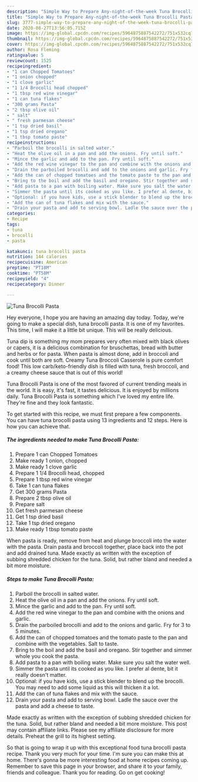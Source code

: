 ```yaml
---
description: "Simple Way to Prepare Any-night-of-the-week Tuna Brocolli Pasta"
title: "Simple Way to Prepare Any-night-of-the-week Tuna Brocolli Pasta"
slug: 3777-simple-way-to-prepare-any-night-of-the-week-tuna-brocolli-pasta
date: 2020-08-27T13:56:05.715Z
image: https://img-global.cpcdn.com/recipes/5964875887542272/751x532cq70/tuna-brocolli-pasta-recipe-main-photo.jpg
thumbnail: https://img-global.cpcdn.com/recipes/5964875887542272/751x532cq70/tuna-brocolli-pasta-recipe-main-photo.jpg
cover: https://img-global.cpcdn.com/recipes/5964875887542272/751x532cq70/tuna-brocolli-pasta-recipe-main-photo.jpg
author: Rosa Fleming
ratingvalue: 5
reviewcount: 1525
recipeingredient:
- "1 can Chopped Tomatoes"
- "1 onion chopped"
- "1 clove garlic"
- "1 1/4 Brocolli head chopped"
- "1 tbsp red wine vinegar"
- "1 can tuna flakes"
- "300 grams Pasta"
- "2 tbsp olive oil"
- " salt"
- " fresh parmesan cheese"
- "1 tsp dried basil"
- "1 tsp dried oregano"
- "1 tbsp tomato paste"
recipeinstructions:
- "Parboil the brocolli in salted water."
- "Heat the olive oil in a pan and add the onions. Fry until soft."
- "Mince the garlic and add to the pan. Fry until soft."
- "Add the red wine vinegar to the pan and combine with the onions and garlic."
- "Drain the parboiled brocolli and add to the onions and garlic. Fry for 3 to 5 minutes."
- "Add the can of chopped tomatoes and the tomato paste to the pan and combine with the vegetables. Salt to taste."
- "Bring to the boil and add the basil and oregano. Stir together and simmer whole you cook the pasta."
- "Add pasta to a pan with boiling water. Make sure you salt the water well."
- "Simmer the pasta until its cooked as you like. I prefer al dente, bit it really doesn&#39;t matter."
- "Optional: if you have kids, use a stick blender to blend up the brocolli. You may need to add some liquid as this will thicken it a lot."
- "Add the can of tuna flakes and mix with the sauce."
- "Drain your pasta and add to serving bowl. Ladle the sauce over the pasta and add a cheese to taste."
categories:
- Recipe
tags:
- tuna
- brocolli
- pasta

katakunci: tuna brocolli pasta 
nutrition: 144 calories
recipecuisine: American
preptime: "PT18M"
cooktime: "PT58M"
recipeyield: "4"
recipecategory: Dinner

---
```



![Tuna Brocolli Pasta](https://img-global.cpcdn.com/recipes/5964875887542272/751x532cq70/tuna-brocolli-pasta-recipe-main-photo.jpg)

Hey everyone, I hope you are having an amazing day today. Today, we're going to make a special dish, tuna brocolli pasta. It is one of my favorites. This time, I will make it a little bit unique. This will be really delicious.

Tuna dip is something my mom prepares very often mixed with black olives or capers, it is a delicious combination for bruschettas, bread with butter and herbs or for pasta. When pasta is almost done, add in broccoli and cook until both are soft. Creamy Tuna Broccoli Casserole is pure comfort food! This low carb/keto-friendly dish is filled with tuna, fresh broccoli, and a creamy cheese sauce that is out of this world!

Tuna Brocolli Pasta is one of the most favored of current trending meals in the world. It is easy, it's fast, it tastes delicious. It is enjoyed by millions daily. Tuna Brocolli Pasta is something which I've loved my entire life. They're fine and they look fantastic.


To get started with this recipe, we must first prepare a few components. You can have tuna brocolli pasta using 13 ingredients and 12 steps. Here is how you can achieve that.

<!--inarticleads1-->

##### The ingredients needed to make Tuna Brocolli Pasta:

1. Prepare 1 can Chopped Tomatoes
1. Make ready 1 onion, chopped
1. Make ready 1 clove garlic
1. Prepare 1 1/4 Brocolli head, chopped
1. Prepare 1 tbsp red wine vinegar
1. Take 1 can tuna flakes
1. Get 300 grams Pasta
1. Prepare 2 tbsp olive oil
1. Prepare  salt
1. Get  fresh parmesan cheese
1. Get 1 tsp dried basil
1. Take 1 tsp dried oregano
1. Make ready 1 tbsp tomato paste


When pasta is ready, remove from heat and plunge broccoli into the water with the pasta. Drain pasta and broccoli together, place back into the pot and add drained tuna. Made exactly as written with the exception of subbing shredded chicken for the tuna. Solid, but rather bland and needed a bit more moisture. 

<!--inarticleads2-->

##### Steps to make Tuna Brocolli Pasta:

1. Parboil the brocolli in salted water.
1. Heat the olive oil in a pan and add the onions. Fry until soft.
1. Mince the garlic and add to the pan. Fry until soft.
1. Add the red wine vinegar to the pan and combine with the onions and garlic.
1. Drain the parboiled brocolli and add to the onions and garlic. Fry for 3 to 5 minutes.
1. Add the can of chopped tomatoes and the tomato paste to the pan and combine with the vegetables. Salt to taste.
1. Bring to the boil and add the basil and oregano. Stir together and simmer whole you cook the pasta.
1. Add pasta to a pan with boiling water. Make sure you salt the water well.
1. Simmer the pasta until its cooked as you like. I prefer al dente, bit it really doesn&#39;t matter.
1. Optional: if you have kids, use a stick blender to blend up the brocolli. You may need to add some liquid as this will thicken it a lot.
1. Add the can of tuna flakes and mix with the sauce.
1. Drain your pasta and add to serving bowl. Ladle the sauce over the pasta and add a cheese to taste.


Made exactly as written with the exception of subbing shredded chicken for the tuna. Solid, but rather bland and needed a bit more moisture. This post may contain affiliate links. Please see my affiliate disclosure for more details. Preheat the grill to its highest setting. 

So that is going to wrap it up with this exceptional food tuna brocolli pasta recipe. Thank you very much for your time. I'm sure you can make this at home. There's gonna be more interesting food at home recipes coming up. Remember to save this page in your browser, and share it to your family, friends and colleague. Thank you for reading. Go on get cooking!

